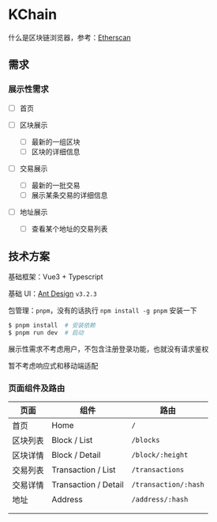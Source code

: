 # KChain

什么是区块链浏览器，参考：[Etherscan](https://cn.etherscan.com/)



## 需求

### 展示性需求

- [ ] 首页

- [ ] 区块展示
    - [ ] 最新的一组区块
    - [ ] 区块的详细信息

- [ ] 交易展示
    - [ ] 最新的一批交易
    - [ ] 展示某条交易的详细信息

- [ ] 地址展示
    - [ ] 查看某个地址的交易列表



## 技术方案

基础框架：Vue3 + Typescript

基础 UI：[Ant Design](https://antdv.com/components/overview) `v3.2.3`

包管理：`pnpm`，没有的话执行 `npm install -g pnpm` 安装一下

``` bash
$ pnpm install  # 安装依赖
$ pnpm run dev  # 启动
```

展示性需求不考虑用户，不包含注册登录功能，也就没有请求鉴权

暂不考虑响应式和移动端适配



### 页面组件及路由

| 页面     | 组件                 | 路由                 |
| -------- | -------------------- | -------------------- |
| 首页     | Home                 | `/`                  |
| 区块列表 | Block / List         | `/blocks`            |
| 区块详情 | Block / Detail       | `/block/:height`       |
| 交易列表 | Transaction / List   | `/transactions`      |
| 交易详情 | Transaction / Detail | `/transaction/:hash` |
| 地址     | Address              | `/address/:hash`  |
|          |                      |                      |
|          |                      |                      |

